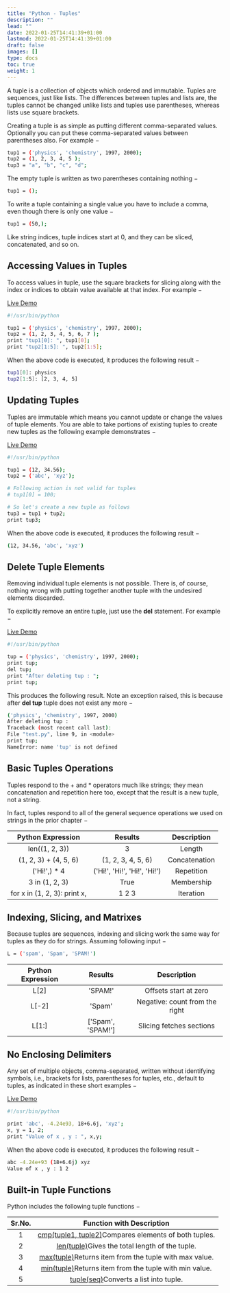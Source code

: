 ```yaml
---
title: "Python - Tuples"
description: ""
lead: ""
date: 2022-01-25T14:41:39+01:00
lastmod: 2022-01-25T14:41:39+01:00
draft: false
images: []
type: docs
toc: true
weight: 1
---
```




A tuple is a collection of objects which ordered and immutable. Tuples are sequences, just like lists. The differences between tuples and lists are, the tuples cannot be changed unlike lists and tuples use parentheses, whereas lists use square brackets.

Creating a tuple is as simple as putting different comma-separated values. Optionally you can put these comma-separated values between parentheses also. For example −

```bash
tup1 = ('physics', 'chemistry', 1997, 2000);
tup2 = (1, 2, 3, 4, 5 );
tup3 = "a", "b", "c", "d";
```

The empty tuple is written as two parentheses containing nothing −

```bash
tup1 = ();
```

To write a tuple containing a single value you have to include a comma, even though there is only one value −

```bash
tup1 = (50,);
```

Like string indices, tuple indices start at 0, and they can be sliced, concatenated, and so on.

## Accessing Values in Tuples

To access values in tuple, use the square brackets for slicing along with the index or indices to obtain value available at that index. For example −

[Live Demo](http://tpcg.io/ZnuXed)

```bash
#!/usr/bin/python

tup1 = ('physics', 'chemistry', 1997, 2000);
tup2 = (1, 2, 3, 4, 5, 6, 7 );
print "tup1[0]: ", tup1[0];
print "tup2[1:5]: ", tup2[1:5];
```

When the above code is executed, it produces the following result −

```bash
tup1[0]: physics
tup2[1:5]: [2, 3, 4, 5]
```

## Updating Tuples

Tuples are immutable which means you cannot update or change the values of tuple elements. You are able to take portions of existing tuples to create new tuples as the following example demonstrates −

[Live Demo](http://tpcg.io/QjdQHf)

```bash
#!/usr/bin/python

tup1 = (12, 34.56);
tup2 = ('abc', 'xyz');

# Following action is not valid for tuples
# tup1[0] = 100;

# So let's create a new tuple as follows
tup3 = tup1 + tup2;
print tup3;
```

When the above code is executed, it produces the following result −

```bash
(12, 34.56, 'abc', 'xyz')
```

## Delete Tuple Elements

Removing individual tuple elements is not possible. There is, of course, nothing wrong with putting together another tuple with the undesired elements discarded.

To explicitly remove an entire tuple, just use the **del** statement. For example −

[Live Demo](http://tpcg.io/ANv9OB)

```bash
#!/usr/bin/python

tup = ('physics', 'chemistry', 1997, 2000);
print tup;
del tup;
print "After deleting tup : ";
print tup;
```

This produces the following result. Note an exception raised, this is because after **del tup** tuple does not exist any more −

```bash
('physics', 'chemistry', 1997, 2000)
After deleting tup :
Traceback (most recent call last):
File "test.py", line 9, in <module>
print tup;
NameError: name 'tup' is not defined
```

## Basic Tuples Operations

Tuples respond to the + and * operators much like strings; they mean concatenation and repetition here too, except that the result is a new tuple, not a string.

In fact, tuples respond to all of the general sequence operations we used on strings in the prior chapter −

|      Python Expression       |           Results            |  Description  |
| :--------------------------: | :--------------------------: | :-----------: |
|        len((1, 2, 3))        |              3               |    Length     |
|    (1, 2, 3) + (4, 5, 6)     |      (1, 2, 3, 4, 5, 6)      | Concatenation |
|         ('Hi!',) * 4         | ('Hi!', 'Hi!', 'Hi!', 'Hi!') |  Repetition   |
|        3 in (1, 2, 3)        |             True             |  Membership   |
| for x in (1, 2, 3): print x, |            1 2 3             |   Iteration   |

## Indexing, Slicing, and Matrixes

Because tuples are sequences, indexing and slicing work the same way for tuples as they do for strings. Assuming following input −

```bash
L = ('spam', 'Spam', 'SPAM!')
```

| Python Expression |      Results      |          Description           |
| :---------------: | :---------------: | :----------------------------: |
|       L[2]        |      'SPAM!'      |     Offsets start at zero      |
|       L[-2]       |      'Spam'       | Negative: count from the right |
|       L[1:]       | ['Spam', 'SPAM!'] |    Slicing fetches sections    |

## No Enclosing Delimiters

Any set of multiple objects, comma-separated, written without identifying symbols, i.e., brackets for lists, parentheses for tuples, etc., default to tuples, as indicated in these short examples −

[Live Demo](http://tpcg.io/TO4E3c)

```bash
#!/usr/bin/python

print 'abc', -4.24e93, 18+6.6j, 'xyz';
x, y = 1, 2;
print "Value of x , y : ", x,y;
```

When the above code is executed, it produces the following result −

```bash
abc -4.24e+93 (18+6.6j) xyz
Value of x , y : 1 2
```

## Built-in Tuple Functions

Python includes the following tuple functions −

| Sr.No. |                  Function with Description                   |
| :----: | :----------------------------------------------------------: |
|   1    | [cmp(tuple1, tuple2)](https://www.tutorialspoint.com/python/tuple_cmp.htm)Compares elements of both tuples. |
|   2    | [len(tuple)](https://www.tutorialspoint.com/python/tuple_len.htm)Gives the total length of the tuple. |
|   3    | [max(tuple)](https://www.tutorialspoint.com/python/tuple_max.htm)Returns item from the tuple with max value. |
|   4    | [min(tuple)](https://www.tutorialspoint.com/python/tuple_min.htm)Returns item from the tuple with min value. |
|   5    | [tuple(seq)](https://www.tutorialspoint.com/python/tuple_tuple.htm)Converts a list into tuple. |
